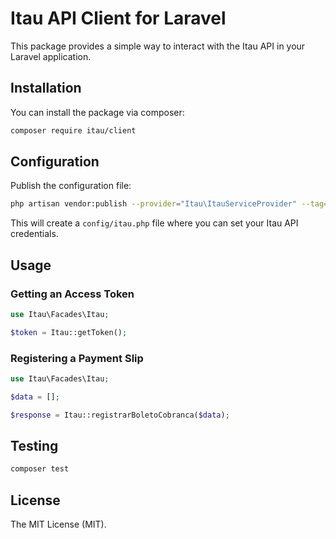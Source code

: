 # Itau API Client for Laravel

This package provides a simple way to interact with the Itau API in your Laravel application.

## Installation

You can install the package via composer:

```bash
composer require itau/client
```

## Configuration

Publish the configuration file:

```bash
php artisan vendor:publish --provider="Itau\ItauServiceProvider" --tag="config"
```

This will create a `config/itau.php` file where you can set your Itau API credentials.

## Usage

### Getting an Access Token

```php
use Itau\Facades\Itau;

$token = Itau::getToken();
```

### Registering a Payment Slip

```php
use Itau\Facades\Itau;

$data = [];

$response = Itau::registrarBoletoCobranca($data);
```

## Testing

```bash
composer test
```

## License

The MIT License (MIT).
